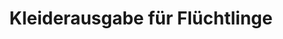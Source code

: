 ---
title: "Kleiderausgabe für Flüchtlinge"
url: /bielefeld/kleiderausgabe-fuer-fluechtlinge/
shop: Gebrauchtwaren
---